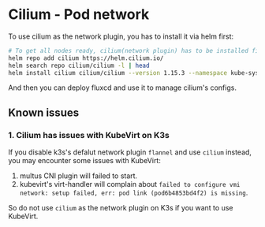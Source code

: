 # Cilium - Pod network

To use cilium as the network plugin, you has to install it via helm first:

```bash
# To get all nodes ready, cilium(network plugin) has to be installed first.
helm repo add cilium https://helm.cilium.io/
helm search repo cilium/cilium -l | head
helm install cilium cilium/cilium --version 1.15.3 --namespace kube-system
```

And then you can deploy fluxcd and use it to manage cilium's configs.


## Known issues

### 1. Cilium has issues with KubeVirt on K3s

If you disable k3s's defalut network plugin `flannel` and use `cilium` instead,
you may encounter some issues with KubeVirt:

1. multus CNI plugin will failed to start.
1. kubevirt's virt-handler will complain about `failed to configure vmi network: setup failed, err: pod link (pod6b4853bd4f2) is missing`.

So do not use `cilium` as the network plugin on K3s if you want to use KubeVirt.

